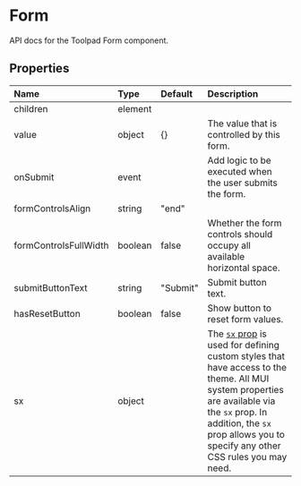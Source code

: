 <!-- This file has been auto-generated using `yarn docs:build:api`. -->

# Form

<p class="description">API docs for the Toolpad Form component.</p>

## Properties

| Name                                                 | Type                                   | Default                                    | Description                                                                                                                                                                                                                                                                          |
| :--------------------------------------------------- | :------------------------------------- | :----------------------------------------- | :----------------------------------------------------------------------------------------------------------------------------------------------------------------------------------------------------------------------------------------------------------------------------------- |
| <span class="prop-name">children</span>              | <span class="prop-type">element</span> |                                            |                                                                                                                                                                                                                                                                                      |
| <span class="prop-name">value</span>                 | <span class="prop-type">object</span>  | <span class="prop-default">{}</span>       | The value that is controlled by this form.                                                                                                                                                                                                                                           |
| <span class="prop-name">onSubmit</span>              | <span class="prop-type">event</span>   |                                            | Add logic to be executed when the user submits the form.                                                                                                                                                                                                                             |
| <span class="prop-name">formControlsAlign</span>     | <span class="prop-type">string</span>  | <span class="prop-default">"end"</span>    |                                                                                                                                                                                                                                                                                      |
| <span class="prop-name">formControlsFullWidth</span> | <span class="prop-type">boolean</span> | <span class="prop-default">false</span>    | Whether the form controls should occupy all available horizontal space.                                                                                                                                                                                                              |
| <span class="prop-name">submitButtonText</span>      | <span class="prop-type">string</span>  | <span class="prop-default">"Submit"</span> | Submit button text.                                                                                                                                                                                                                                                                  |
| <span class="prop-name">hasResetButton</span>        | <span class="prop-type">boolean</span> | <span class="prop-default">false</span>    | Show button to reset form values.                                                                                                                                                                                                                                                    |
| <span class="prop-name">sx</span>                    | <span class="prop-type">object</span>  |                                            | The [`sx` prop](https://mui.com/system/getting-started/the-sx-prop/) is used for defining custom styles that have access to the theme. All MUI system properties are available via the `sx` prop. In addition, the `sx` prop allows you to specify any other CSS rules you may need. |
